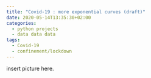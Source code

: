 ```yaml
---
title: "Covid-19 : more exponential curves (draft)"
date: 2020-05-14T13:35:30+02:00
categories:
  - python projects
  - data data data
tags:
  - Covid-19
  - confinement/lockdown
---
```


insert picture here.